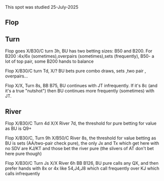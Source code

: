 This spot was studied 25-July-2025

## Flop

## Turn

Flop goes X/B30/C turn 3h, BU has two betting sizes: B50 and B200.
For B200 :4x/6x (sometimes),overpairs (sometimes),sets (frequently), B50- a lot of top pair, some B200 hands to balance

Flop X/B30/C turn Td, X/? BU bets pure combo draws, sets ,two pair , overpairs...

Flop X/X, Turn 8s, BB B75, BU continues with JT infrequently. If it's 8c (and it's a true "nutshot") then BU continues more frequently (sometimes) with JT.


## River

Flop X/B30/C Turn 4d X/X River 7d, the threshold for pure betting for value as BU is Q9+

Flop X/B30/C, Turn 9h X/B50/C River 8s, the threshold for value betting as BU is sets (AA/two-pair check pure), the only Jx and Tx which get here with no SDV are KJ/KT and those bet the river pure (the slivers of AT don't bet here pure though) 

Flop X/B30/C Turn Js X/X River 6h BB B126, BU pure calls any QX, and then prefer hands with 8x or 4x like 54,J4,J8 which call frequently over KJ which calls infrequently
